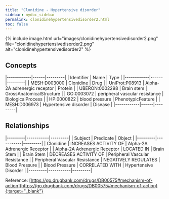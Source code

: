 ```yaml
---
title: "Clonidine - Hypertensive disorder"
sidebar: mydoc_sidebar
permalink: clonidinehypertensivedisorder2.html
toc: false 
---
```


{% include image.html url="images/clonidinehypertensivedisorder2.png" file="clonidinehypertensivedisorder2.png" alt="clonidinehypertensivedisorder2" %}

## Concepts

|------------|------|---------|
| Identifier | Name | Type    |
|------------|------|---------|
| MESH:D003000 | Clonidine | Drug |
| UniProt:P08913 | Alpha-2A adrenergic receptor | Protein |
| UBERON:0002298 | Brain stem | GrossAnatomicalStructure |
| GO:0003072 | peripheral vascular resistance | BiologicalProcess |
| HP:0000822 | blood pressure | PhenotypicFeature |
| MESH:D006973 | Hypertensive disorder | Disease |
|------------|------|---------|

## Relationships

|---------|-----------|---------|
| Subject | Predicate | Object  |
|---------|-----------|---------|
| Clonidine | INCREASES ACTIVITY OF | Alpha-2A Adrenergic Receptor |
| Alpha-2A Adrenergic Receptor | LOCATED IN | Brain Stem |
| Brain Stem | DECREASES ACTIVITY OF | Peripheral Vascular Resistance |
| Peripheral Vascular Resistance | NEGATIVELY REGULATES | Blood Pressure |
| Blood Pressure | CORRELATED WITH | Hypertensive Disorder |
|---------|-----------|---------|

Reference: [https://go.drugbank.com/drugs/DB00575#mechanism-of-action](https://go.drugbank.com/drugs/DB00575#mechanism-of-action){:target="_blank"}